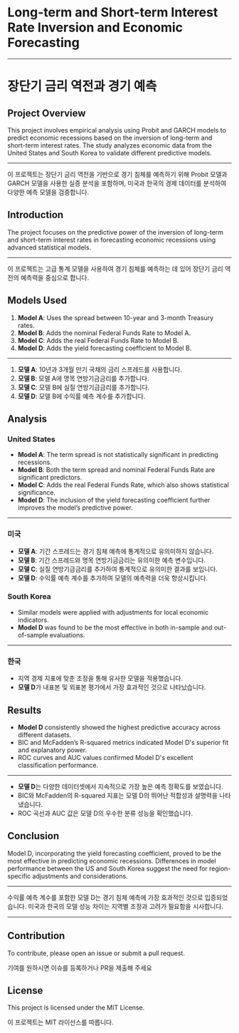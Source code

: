 # Long-term and Short-term Interest Rate Inversion and Economic Forecasting

---
# 장단기 금리 역전과 경기 예측

## Project Overview
This project involves empirical analysis using Probit and GARCH models to predict economic recessions based on the inversion of long-term and short-term interest rates. The study analyzes economic data from the United States and South Korea to validate different predictive models.

---

이 프로젝트는 장단기 금리 역전을 기반으로 경기 침체를 예측하기 위해 Probit 모델과 GARCH 모델을 사용한 실증 분석을 포함하며, 미국과 한국의 경제 데이터를 분석하여 다양한 예측 모델을 검증합니다.

## Introduction
The project focuses on the predictive power of the inversion of long-term and short-term interest rates in forecasting economic recessions using advanced statistical models.

---

이 프로젝트는 고급 통계 모델을 사용하여 경기 침체를 예측하는 데 있어 장단기 금리 역전의 예측력을 중심으로 합니다.

## Models Used
1. **Model A**: Uses the spread between 10-year and 3-month Treasury rates.
2. **Model B**: Adds the nominal Federal Funds Rate to Model A.
3. **Model C**: Adds the real Federal Funds Rate to Model B.
4. **Model D**: Adds the yield forecasting coefficient to Model B.

---

1. **모델 A**: 10년과 3개월 만기 국채의 금리 스프레드를 사용합니다.
2. **모델 B**: 모델 A에 명목 연방기금금리를 추가합니다.
3. **모델 C**: 모델 B에 실질 연방기금금리를 추가합니다.
4. **모델 D**: 모델 B에 수익률 예측 계수를 추가합니다.

## Analysis
### United States
- **Model A**: The term spread is not statistically significant in predicting recessions.
- **Model B**: Both the term spread and nominal Federal Funds Rate are significant predictors.
- **Model C**: Adds the real Federal Funds Rate, which also shows statistical significance.
- **Model D**: The inclusion of the yield forecasting coefficient further improves the model’s predictive power.

---

### 미국
- **모델 A**: 기간 스프레드는 경기 침체 예측에 통계적으로 유의미하지 않습니다.
- **모델 B**: 기간 스프레드와 명목 연방기금금리는 유의미한 예측 변수입니다.
- **모델 C**: 실질 연방기금금리를 추가하여 통계적으로 유의미한 결과를 보입니다.
- **모델 D**: 수익률 예측 계수를 추가하여 모델의 예측력을 더욱 향상시킵니다.

### South Korea
- Similar models were applied with adjustments for local economic indicators.
- **Model D** was found to be the most effective in both in-sample and out-of-sample evaluations.

---

### 한국
- 지역 경제 지표에 맞춘 조정을 통해 유사한 모델을 적용했습니다.
- **모델 D**가 내표본 및 외표본 평가에서 가장 효과적인 것으로 나타났습니다.

## Results
- **Model D** consistently showed the highest predictive accuracy across different datasets.
- BIC and McFadden’s R-squared metrics indicated Model D's superior fit and explanatory power.
- ROC curves and AUC values confirmed Model D's excellent classification performance.

---

- **모델 D**는 다양한 데이터셋에서 지속적으로 가장 높은 예측 정확도를 보였습니다.
- BIC와 McFadden의 R-squared 지표는 모델 D의 뛰어난 적합성과 설명력을 나타냈습니다.
- ROC 곡선과 AUC 값은 모델 D의 우수한 분류 성능을 확인했습니다.

## Conclusion
Model D, incorporating the yield forecasting coefficient, proved to be the most effective in predicting economic recessions. Differences in model performance between the US and South Korea suggest the need for region-specific adjustments and considerations.

---

수익률 예측 계수를 포함한 모델 D는 경기 침체 예측에 가장 효과적인 것으로 입증되었습니다. 미국과 한국의 모델 성능 차이는 지역별 조정과 고려가 필요함을 시사합니다.

---

## Contribution
To contribute, please open an issue or submit a pull request.

기여를 원하시면 이슈를 등록하거나 PR을 제출해 주세요

## License
This project is licensed under the MIT License.

이 프로젝트는 MIT 라이선스를 따릅니다.
